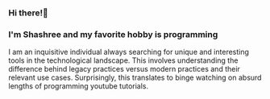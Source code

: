 ### Hi there!👋
### I'm Shashree and my favorite hobby is programming

I am an inquisitive individual always searching for unique and interesting tools in the technological landscape. This involves understanding the difference behind legacy practices versus modern practices and their relevant use cases. Surprisingly, this translates to binge watching on absurd lengths of programming youtube tutorials.
